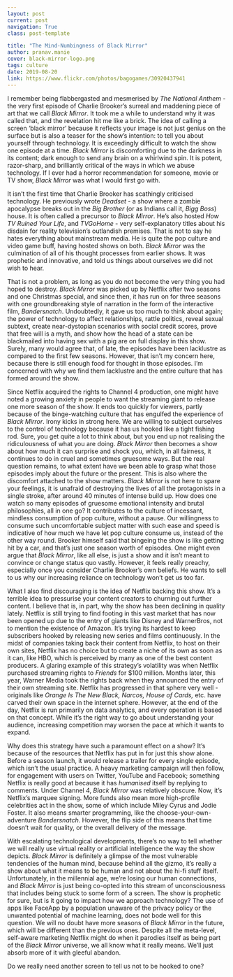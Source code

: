 ```yaml
---
layout: post
current: post
navigation: True
class: post-template

title: "The Mind-Numbingness of Black Mirror"
author: pranav.manie
cover: black-mirror-logo.png
tags: culture
date: 2019-08-20
link: https://www.flickr.com/photos/bagogames/30920437941
---
```

I remember being flabbergasted and mesmerised by *The National Anthem* - the
very first episode of Charlie Brooker’s surreal and maddening piece of art that
we call *Black Mirror*. It took me a while to understand why it was called that,
and the revelation hit me like a brick. The idea of calling a screen ‘black
mirror’ because it reflects your image is not just genius on the surface but is
also a teaser for the show’s intention: to tell you about yourself through
technology. It is exceedingly difficult to watch the show one episode at a time.
*Black Mirror* is discomforting due to the darkness in its content; dark enough
to send any brain on a whirlwind spin. It is potent, razor-sharp, and
brilliantly critical of the ways in which we abuse technology. If I ever had a
horror recommendation for someone, movie or TV show, *Black Mirror* was what I
would first go with.

It isn’t the first time that Charlie Brooker has scathingly criticised
technology. He previously wrote *Deadset* - a show where a zombie apocalypse
breaks out in the *Big Brother* (or as Indians call it, *Bigg Boss*) house. It
is often called a precursor to *Black Mirror*. He’s also hosted *How TV Ruined
Your Life*, and *TVGoHome* - very self-explanatory titles about his disdain for
reality television’s outlandish premises. That is not to say he hates everything
about mainstream media. He is quite the pop culture and video game buff, having
hosted shows on both. *Black Mirror* was the culmination of all of his thought
processes from earlier shows. It was prophetic and innovative, and told us
things about ourselves we did not wish to hear.

That is not a problem, as long as you do not become the very thing you had hoped
to destroy. *Black Mirror* was picked up by Netflix after two seasons and one
Christmas special, and since then, it has run on for three seasons with one
groundbreaking style of narration in the form of the interactive film,
*Bandersnatch*. Undoubtedly, it gave us too much to think about again; the power
of technology to affect relationships, rattle politics, reveal sexual subtext,
create near-dystopian scenarios with social credit scores, prove that free will
is a myth, and show how the head of a state can be blackmailed into having sex
with a pig are on full display in this show. Surely, many would agree that, of
late, the episodes have been lacklustre as compared to the first few seasons.
However, that isn’t my concern here, because there is still enough food for
thought in those episodes. I’m concerned with why we find them lacklustre and
the entire culture that has formed around the show.

Since Netflix acquired the rights to Channel 4 production, one might have noted
a growing anxiety in people to want the streaming giant to release one more
season of the show. It ends too quickly for viewers, partly because of the
binge-watching culture that has engulfed the experience of *Black Mirror*. Irony
kicks in strong here. We are willing to subject ourselves to the control of
technology because it has us hooked like a tight fishing rod. Sure, you get
quite a lot to think about, but you end up not realising the ridiculousness of
what you are doing. *Black Mirror* then becomes a show about how much it can
surprise and shock you, which, in all fairness, it continues to do in cruel and
sometimes gruesome ways. But the real question remains, to what extent have we
been able to grasp what those episodes imply about the future or the present.
This is also where the discomfort attached to the show matters. *Black Mirror*
is not here to spare your feelings, it is unafraid of destroying the lives of
all the protagonists in a single stroke, after around 40 minutes of intense
build up. How does one watch so many episodes of gruesome emotional intensity
and brutal philosophies, all in one go? It contributes to the culture of
incessant, mindless consumption of pop culture, without a pause. Our willingness
to consume such uncomfortable subject matter with such ease and speed is
indicative of how much we have let pop culture consume us, instead of the other
way round. Brooker himself said that bingeing the show is like getting hit by a
car, and that’s just one season worth of episodes. One might even argue that
*Black Mirror*, like all else, is just a show and it isn’t meant to convince or
change status quo vastly. However, it feels really preachy, especially once you
consider Charlie Brooker’s own beliefs. He wants to sell to us why our
increasing reliance on technology won’t get us too far.

What I also find discouraging is the idea of Netflix backing this show. It’s a
terrible idea to pressurise your content creators to churning out further
content. I believe that is, in part, why the show has been declining in quality
lately. Netflix is still trying to find footing in this vast market that has now
been opened up due to the entry of giants like Disney and WarnerBros, not to
mention the existence of Amazon. It’s trying its hardest to keep subscribers
hooked by releasing new series and films continuously. In the midst of companies
taking back their content from Netflix, to host on their own sites, Netflix has
no choice but to create a niche of its own as soon as it can, like HBO, which is
perceived by many as one of the best content producers. A glaring example of
this strategy’s volatility was when Netflix purchased streaming rights to
*Friends* for \$100 million. Months later, this year, Warner Media took the
rights back when they announced the entry of their own streaming site. Netflix
has progressed in that sphere very well - originals like *Orange Is The New
Black, Narcos, House of Cards,* etc. have carved their own space in the internet
sphere. However, at the end of the day, Netflix is run primarily on data
analytics, and every operation is based on that concept. While it’s the right
way to go about understanding your audience, increasing competition may worsen
the pace at which it wants to expand. 

Why does this strategy have such a paramount effect on a show? It’s because of
the resources that Netflix has put in for just this show alone. Before a season
launch, it would release a trailer for every single episode, which isn’t the
usual practice. A heavy marketing campaign will then follow, for engagement with
users on Twitter, YouTube and Facebook; something Netflix is really good at
because it has *humanised* itself by replying to comments. Under Channel 4,
*Black Mirror* was relatively obscure. Now, it’s Netflix’s marquee signing. More
funds also mean more high-profile celebrities act in the show, some of which
include Miley Cyrus and Jodie Foster. It also means smarter programming, like
the choose-your-own-adventure *Bandersnatch*. However, the flip side of this
means that time doesn’t wait for quality, or the overall delivery of the
message.

With escalating technological developments, there’s no way to tell whether we
will really use virtual reality or artificial intelligence the way the show
depicts. *Black Mirror* is definitely a glimpse of the most vulnerable
tendencies of the human mind, because behind all the gizmo, it’s really a show
about what it means to be human and not about the hi-fi stuff itself.
Unfortunately, in the millennial age, we’re losing our human connections, and
*Black Mirror* is just being co-opted into this stream of unconsciousness that
includes being stuck to some form of a screen. The show is prophetic for sure,
but is it going to impact how we approach technology? The use of apps like
FaceApp by a population unaware of the privacy policy or the unwanted potential
of machine learning, does not bode well for this question. We will no doubt have
more seasons of *Black Mirror* in the future, which will be different than the
previous ones. Despite all the meta-level, self-aware marketing Netflix might do
when it parodies itself as being part of the *Black Mirror* universe, we all
know what it really means. We’ll just absorb more of it with gleeful abandon.

Do we really need another screen to tell us not to be hooked to one?
